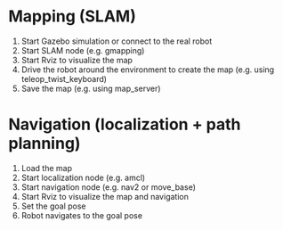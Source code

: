 # Mapping (SLAM)
1. Start Gazebo simulation or connect to the real robot
2. Start SLAM node (e.g. gmapping)
3. Start Rviz to visualize the map
4. Drive the robot around the environment to create the map (e.g. using teleop_twist_keyboard)
5. Save the map (e.g. using map_server)


# Navigation (localization + path planning)
1. Load the map
2. Start localization node (e.g. amcl)
3. Start navigation node (e.g. nav2 or move_base)
4. Start Rviz to visualize the map and navigation
5. Set the goal pose
6. Robot navigates to the goal pose